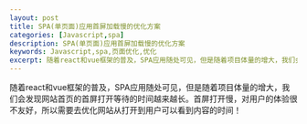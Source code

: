 ```yaml
---
layout: post
title: SPA(单页面)应用首屏加载慢的优化方案
categories: [Javascript,spa]
description: SPA(单页面)应用首屏加载慢的优化方案
keywords: Javascript,spa,页面优化,优化
excerpt: 随着react和vue框架的普及，SPA应用随处可见，但是随着项目体量的增大，我们会发现网站首页的首屏打开等待的时间越来越长。首屏打开慢，对用户的体验很不友好，所以需要去优化网站从打开到用户可以看到内容的时间！
---
```


随着react和vue框架的普及，SPA应用随处可见，但是随着项目体量的增大，我们会发现网站首页的首屏打开等待的时间越来越长。首屏打开慢，对用户的体验很不友好，所以需要去优化网站从打开到用户可以看到内容的时间！

